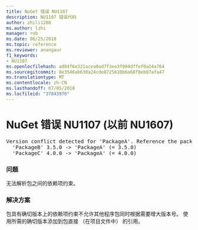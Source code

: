 ```yaml
---
title: NuGet 错误 NU1107
description: NU1107 错误代码
author: zhili1208
ms.author: lzhi
manager: rob
ms.date: 06/25/2018
ms.topic: reference
ms.reviewer: anangaur
f1_keywords:
- NU1107
ms.openlocfilehash: ad84f6e321acea0ad7f3ee3f084dffef0a24a764
ms.sourcegitcommit: 8e3546ab630a24cde8725610b6a68f8eb87afa47
ms.translationtype: MT
ms.contentlocale: zh-CN
ms.lasthandoff: 07/05/2018
ms.locfileid: "37843970"
---
```

# <a name="nuget-error-nu1107-previously-nu1607"></a>NuGet 错误 NU1107 (以前 NU1607)

<pre>Version conflict detected for 'PackageA'. Reference the package directly from the project to resolve this issue.<br/>  'PackageB' 3.5.0 -> 'PackageA' (= 3.5.0)<br/>  'PackageC' 4.0.0 -> 'PackageA' (= 4.0.0)</pre>

### <a name="issue"></a>问题
无法解析包之间的依赖项约束。

### <a name="solution"></a>解决方案
包具有确切版本上的依赖项约束不允许其他程序包同时根据需要增大版本号。 使用所需的确切版本添加到包直接 （在项目文件中） 的引用。